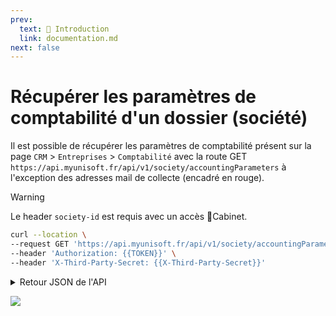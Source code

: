 ```yaml
---
prev:
  text: 🐤 Introduction
  link: documentation.md
next: false
---
```


# Récupérer les paramètres de comptabilité d'un dossier (société)

Il est possible de récupérer les paramètres de comptabilité présent sur la page `CRM` > `Entreprises` > `Comptabilité` avec la route GET `https://api.myunisoft.fr/api/v1/society/accountingParameters` à l'exception des adresses mail de collecte (encadré en rouge).

> [!WARNING]
> Le header `society-id` est requis avec un accès 🔹Cabinet.

```bash
curl --location \
--request GET 'https://api.myunisoft.fr/api/v1/society/accountingParameters' \
--header 'Authorization: {{TOKEN}}' \
--header 'X-Third-Party-Secret: {{X-Third-Party-Secret}}'
```

<details class="details custom-block">
  <summary>Retour JSON de l'API</summary>

  ```json
  {
    "customer_waiting_account": "",
    "accounting_firm_waiting_account": "",
    "ics": "",
    "accounting_plan_id": -100,
    "max_car_third_p_account": 10,
    "max_car_general_account": 6,
    "auto_complete_account": true,
    "customer_payment_deadline_id": null,
    "provider_payment_deadline_id": null,
    "customer_reglement_type_id": null,
    "provider_reglement_type_id": null,
    "diary_purchases_id": 2424,
    "comptability_type_id": 1,
    "diary_sales_id": 2425,
    "expense_report_id": 2427,
    "enable_autolettering": true,
    "enable_RB_autoentries": true,
    "annual_depreciation_period": 360,
    "diary_dotation_id": 2430,
    "bank_reconciliation_state": true,
    "diary_interest_id": null,
    "account_interest_id": null,
    "maximum_difference_amount": 0.9,
    "comptability_type": {
      "id": 1,
      "label": "Engagement",
      "code": "ENGA"
    },
    "accounting_plan": {
      "id": -100,
      "label": "Etalon MYUNISOFT"
    },
    "customer_payment_deadline": null,
    "provider_payment_deadline": null,
    "customer_reglement_type": null,
    "provider_reglement_type": null,
    "diary_purchases": {
      "id": 2424,
      "label": "01 - JOURNAL D'ACHATS"
    },
    "diary_sales": {
      "id": 2425,
      "label": "02 - JOURNAL DE VENTES"
    },
    "diary_dotation": {
      "id": 2430,
      "label": "20 - JOURNAL D' OD"
    },
    "expense_report": {
      "id": 2427,
      "label": "09 - JOURNAL NDF"
    },
    "diary_interest": null,
    "diary_lettering": {
      "id": 2434,
      "label": "60 - JOURNAL OD LETTRAGE"
    },
    "diary_situation_id": null,
    "account_interest": null,
    "account_purchases": {
      "id": 89538,
      "label": "607000"
    },
    "account_sales": {
      "id": 89649,
      "label": "707000"
    },
    "account_expense_report": {
      "id": 89572,
      "label": "625600"
    },
    "account_income_lettering": {
      "id": 89679,
      "label": "758000 - PRODUITS DIV.GESTION"
    },
    "account_expense_lettering": {
      "id": 89604,
      "label": "658000 - CHARGES DIV.GEST.COU"
    },
    "wallets": [
      {
        "id": 1,
        "label": "TOUTES"
      }
    ]
  }
  ```
</details>

![](../../images/accounting_parameters.png)
